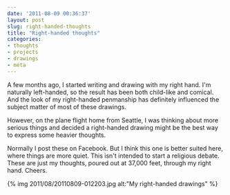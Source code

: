 ```yaml
---
date: '2011-08-09 00:36:37'
layout: post
slug: right-handed-thoughts
title: "Right-handed thoughts"
categories:
- thoughts
- projects
- drawings
- meta
---
```


A few months ago, I started writing and drawing with my right hand. I'm naturally left-handed, so the result has been both child-like and comical. And the look of my right-handed penmanship has definitely influenced the subject matter of most of these drawings.

However, on the plane flight home from Seattle, I was thinking about more serious things and decided a right-handed drawing might be the best way to express some heavier thoughts.

Normally I post these on Facebook. But I think this one is better suited here, where things are more quiet. This isn't intended to start a religious debate. These are just my thoughts, poured out at 37,000 feet, through my right hand. Cheers.

{% img 2011/08/20110809-012203.jpg alt:"My right-handed drawings" %}
